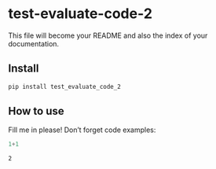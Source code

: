 test-evaluate-code-2
================

<!-- WARNING: THIS FILE WAS AUTOGENERATED! DO NOT EDIT! -->

This file will become your README and also the index of your
documentation.

## Install

``` sh
pip install test_evaluate_code_2
```

## How to use

Fill me in please! Don’t forget code examples:

``` python
1+1
```

    2
